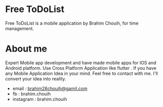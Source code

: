 # Free ToDoList
Free ToDoList is a mobile application by Brahim Chouih, for time management.

# About me
Expert Mobile app development and have made mobile apps for IOS and Android platform. Use Cross Platform Application like flutter . If you have any Mobile Application Idea in your mind. Feel free to contact with me. I'll convert your idea into reality.

 - email : brahim26chouih@gamil.com
 - fb : brahim.chouih
 - instagram : brahim.chouih